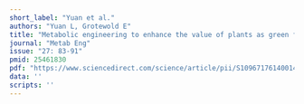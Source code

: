 ```yaml
---
short_label: "Yuan et al."
authors: "Yuan L, Grotewold E"
title: "Metabolic engineering to enhance the value of plants as green factories."
journal: "Metab Eng"
issue: "27: 83-91"
pmid: 25461830
pdf: "https://www.sciencedirect.com/science/article/pii/S1096717614001438/pdfft"
data: ''
scripts: ''
---
```


